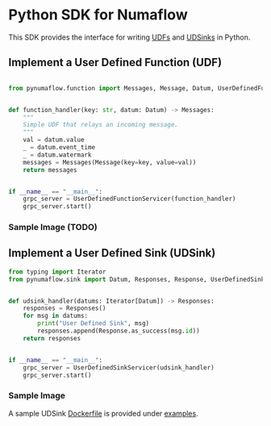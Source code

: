 # Python SDK for Numaflow

This SDK provides the interface for writing [UDFs](https://numaflow.numaproj.io/user-guide/user-defined-functions/) 
and [UDSinks](https://numaflow.numaproj.io/user-guide/sinks/user-defined-sinks/) in Python.

## Implement a User Defined Function (UDF)

```python

from pynumaflow.function import Messages, Message, Datum, UserDefinedFunctionServicer


def function_handler(key: str, datum: Datum) -> Messages:
    """
    Simple UDF that relays an incoming message.
    """
    val = datum.value
    _ = datum.event_time
    _ = datum.watermark
    messages = Messages(Message(key=key, value=val))
    return messages


if __name__ == "__main__":
    grpc_server = UserDefinedFunctionServicer(function_handler)
    grpc_server.start()
```

### Sample Image (TODO)

## Implement a User Defined Sink (UDSink)

```python
from typing import Iterator
from pynumaflow.sink import Datum, Responses, Response, UserDefinedSinkServicer


def udsink_handler(datums: Iterator[Datum]) -> Responses:
    responses = Responses()
    for msg in datums:
        print("User Defined Sink", msg)
        responses.append(Response.as_success(msg.id))
    return responses


if __name__ == "__main__":
    grpc_server = UserDefinedSinkServicer(udsink_handler)
    grpc_server.start()
```

### Sample Image

A sample UDSink [Dockerfile](examples/sink/simplesink/Dockerfile) is provided 
under [examples](examples/sink/simplesink).
